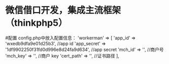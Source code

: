 微信借口开发，集成主流框架（thinkphp5）
=================
#配置
config.php中放入配置信息：
'workerman' => [
		'app_id' => 'wxedb9dfa9e01d25b3',  //app id
		'app_secret' => '1df9902250f31fd0d996e8d24fa9d634', //app secret
		'mch_id' => '', //商户号
		'mch_key' => '', //商户 key
		'cert_path' => '', //证书路径
	],